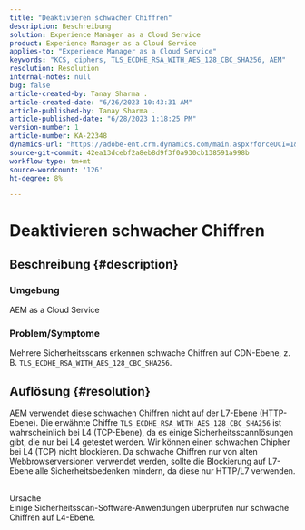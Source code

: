 ```yaml
---
title: "Deaktivieren schwacher Chiffren"
description: Beschreibung
solution: Experience Manager as a Cloud Service
product: Experience Manager as a Cloud Service
applies-to: "Experience Manager as a Cloud Service"
keywords: "KCS, ciphers, TLS_ECDHE_RSA_WITH_AES_128_CBC_SHA256, AEM"
resolution: Resolution
internal-notes: null
bug: false
article-created-by: Tanay Sharma .
article-created-date: "6/26/2023 10:43:31 AM"
article-published-by: Tanay Sharma .
article-published-date: "6/28/2023 1:18:25 PM"
version-number: 1
article-number: KA-22348
dynamics-url: "https://adobe-ent.crm.dynamics.com/main.aspx?forceUCI=1&pagetype=entityrecord&etn=knowledgearticle&id=5e242c46-0e14-ee11-8f6e-6045bd006295"
source-git-commit: 42ea13dcebf2a8eb8d9f3f0a930cb138591a998b
workflow-type: tm+mt
source-wordcount: '126'
ht-degree: 8%

---
```


# Deaktivieren schwacher Chiffren

## Beschreibung {#description}


### Umgebung

AEM as a Cloud Service

### Problem/Symptome

Mehrere Sicherheitsscans erkennen schwache Chiffren auf CDN-Ebene, z. B. `TLS_ECDHE_RSA_WITH_AES_128_CBC_SHA256`.


## Auflösung {#resolution}


AEM verwendet diese schwachen Chiffren nicht auf der L7-Ebene (HTTP-Ebene). Die erwähnte Chiffre `TLS_ECDHE_RSA_WITH_AES_128_CBC_SHA256` ist wahrscheinlich bei L4 (TCP-Ebene), da es einige Sicherheitsscannlösungen gibt, die nur bei L4 getestet werden. Wir können einen schwachen Chipher bei L4 (TCP) nicht blockieren. Da schwache Chiffren nur von alten Webbrowserversionen verwendet werden, sollte die Blockierung auf L7-Ebene alle Sicherheitsbedenken mindern, da diese nur HTTP/L7 verwenden.


<br>Ursache<br>
Einige Sicherheitsscan-Software-Anwendungen überprüfen nur schwache Chiffren auf L4-Ebene.
